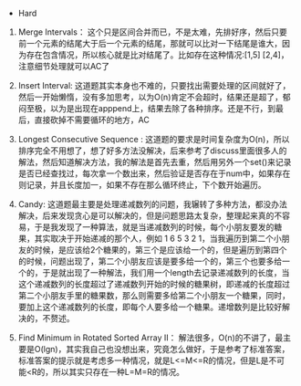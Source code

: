 - Hard

1. Merge Intervals：
这个只是区间合并而已，不是太难，先排好序，然后只要前一个元素的结尾大于后一个元素的结尾，那就可以比对一下结尾是谁大，因为存在包含情况，所以核心就是比对结尾了。比如存在这种情况:[1,5] [2,4]，注意细节处理就可以AC了

1. Insert Interval:
这道题其实本身也不难的，只要找出需要处理的区间就好了，然后一开始懒惰，没有多加思考，以为O(n)肯定不会超时，结果还是超了，郁闷至极，以为是出现在apppend上，结果去除了各种排序。还是不行，到最后，直接砍掉不需要循环的地方，AC 

1. Longest Consecutive Sequence :
这道题的要求是时间复杂度为O(n)，所以排序完全不用想了，想了好多方法没解决，后来参考了discuss里面很多人的解法，然后知道解决方法，我的解法是首先去重，然后用另外一个set()来记录是否已经查找过，每次拿一个数出来，然后验证是否存在于num中，如果存在则记录，并且长度加一，如果不存在那么循环终止，下个数开始遍历。

1. Candy:
这道题最主要是处理递减数列的问题，我辗转了多种方法，都没办法解决，后来发现贪心是可以解决的，但是问题思路太复杂，整理起来真的不容易，于是我发现了一种算法，就是当递减数列的时候，每个小朋友要发的糖果，其实取决于开始递减的那个人，例如 1 6 5 3 2 1，当我遍历到第二个小朋友的时候，是应该给2个糖果的，第三个是应该给一个的，但是遍历到第四个的时候，问题出现了，第二个小朋友应该是要多给一个的，第三个也要多给一个的，于是就出现了一种解法，我们用一个length去记录递减数列的长度，当这个递减数列的长度超过了递减数列开始的时候的糖果树，即递减的长度超过第二个小朋友手里的糖果数，那么则需要多给第二个小朋友一个糖果，同时，要加上这个递减数列的长度，即每个人要多给一个糖果。递增数列是比较好解决的，不赘述。

1. Find Minimum in Rotated Sorted Array II：
解法很多，O(n)的不讲了，最主要是O(lgn)，其实我自己也没想出来，究竟怎么做好，于是参考了标准答案，标准答案的提示就是考虑多一种情况，就是L<=M<=R的情况，但是L是不可能<R的，所以其实只存在一种L=M=R的情况。